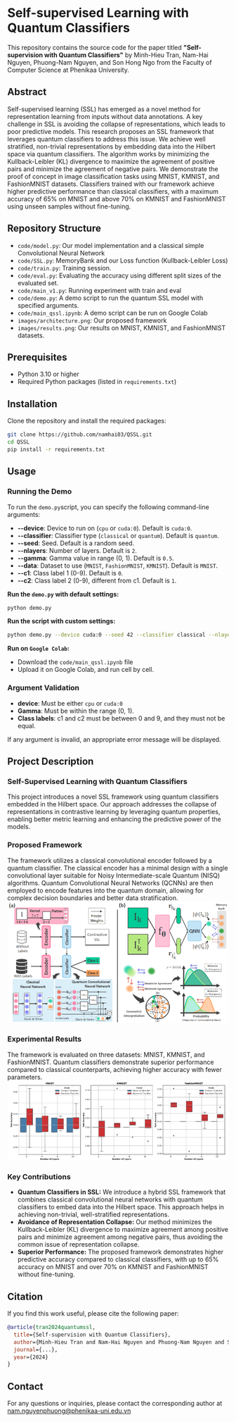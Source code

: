 # Self-supervised Learning with Quantum Classifiers
This repository contains the source code for the paper titled **"Self-supervision with Quantum Classifiers"** by Minh-Hieu Tran, Nam-Hai Nguyen, Phuong-Nam Nguyen, and Son Hong Ngo from the Faculty of Computer Science at Phenikaa University.

## Abstract

Self-supervised learning (SSL) has emerged as a novel method for representation learning from inputs without data annotations. A key challenge in SSL is avoiding the collapse of representations, which leads to poor predictive models. This research proposes an SSL framework that leverages quantum classifiers to address this issue. We achieve well stratified, non-trivial representations by embedding data into the Hilbert space via quantum classifiers. The algorithm works by minimizing the Kullback-Leibler (KL) divergence to maximize the agreement of positive pairs and minimize the agreement of negative pairs. We demonstrate the proof of concept in image classification tasks using MNIST, KMNIST, and FashionMNIST datasets. Classifiers trained with our framework achieve higher predictive performance than classical classifiers, with a maximum accuracy of 65% on MNIST and above 70% on KMNIST and FashionMNIST using unseen samples without fine-tuning.

## Repository Structure

- `code/model.py`: Our model implementation and a classical simple Convolutional Neural Network
- `code/SSL.py`: MemoryBank and our Loss function (Kullback-Leibler Loss)
- `code/train.py`: Training session.
- `code/eval.py`: Evaluating  the accuracy using different split sizes of the evaluated set.
- `code/main_v1.py`: Running experiment with train and eval
- `code/demo.py`: A demo script to run the quantum SSL model with specified arguments.
- `code/main_qssl.ipynb`: A demo script can be run on Google Colab
- `images/architecture.png`: Our proposed framework
- `images/results.png`: Our results on MNIST, KMNIST, and FashionMNIST datasets. 

## Prerequisites
- Python 3.10 or higher
- Required Python packages (listed in `requirements.txt`)

## Installation
Clone the repository and install the required packages:
```sh
git clone https://github.com/namhai03/QSSL.git
cd QSSL
pip install -r requirements.txt
```
## Usage
### Running the Demo
To run the `demo.py`script, you can specify the following command-line arguments:
- **--device**: Device to run on (`cpu` or `cuda:0`). Default is `cuda:0`.
- **--classifier**: Classifier type (`classical` or `quantum`). Default is `quantum`.
- **--seed**: Seed. Default is a random seed.
- **--nlayers**: Number of layers. Default is `2`.
- **--gamma**: Gamma value in range (0, 1). Default is `0.5`.
- **--data**: Dataset to use (`MNIST`, `FashionMNIST`, `KMNIST`). Default is `MNIST`.
- **--c1**: Class label 1 (0-9). Default is `0`.
- **--c2**: Class label 2 (0-9), different from c1. Default is `1`.

**Run the `demo.py` with default settings:**
```sh
python demo.py
```

**Run the script with custom settings:**
```sh
python demo.py --device cuda:0 --seed 42 --classifier classical --nlayers 3 --gamma 0.7 --data FashionMNIST --c1 0 --c2 1
```

**Run on `Google Colab`:**
- Download the `code/main_qssl.ipynb` file
- Upload it on Google Colab, and run cell by cell.

### Argument Validation
- **device**: Must be either `cpu` or `cuda:0`
- **Gamma**: Must be within the range (0, 1).
- **Class labels**: c1 and c2 must be between 0 and 9, and they must not be equal.

If any argument is invalid, an appropriate error message will be displayed.

## Project Description
### Self-Supervised Learning with Quantum Classifiers
This project introduces a novel SSL framework using quantum classifiers embedded in the Hilbert space. Our approach addresses the collapse of representations in contrastive learning by leveraging quantum properties, enabling better metric learning and enhancing the predictive power of the models.

### Proposed Framework
The framework utilizes a classical convolutional encoder followed by a quantum classifier. The classical encoder has a minimal design with a single convolutional layer suitable for Noisy Intermediate-scale Quantum (NISQ) algorithms. Quantum Convolutional Neural Networks (QCNNs) are then employed to encode features into the quantum domain, allowing for complex decision boundaries and better data stratification.  
![Architecture](https://github.com/namhai03/QSSL/blob/main/images/architecture.png)

### Experimental Results
The framework is evaluated on three datasets: MNIST, KMNIST, and FashionMNIST. Quantum classifiers demonstrate superior performance compared to classical counterparts, achieving higher accuracy with fewer parameters.
![Results](https://github.com/namhai03/QSSL/blob/main/images/results.png)

### Key Contributions
- **Quantum Classifiers in SSL:** We introduce a hybrid SSL framework that combines classical convolutional neural networks with quantum classifiers to embed data into the Hilbert space. This approach helps in achieving non-trivial, well-stratified representations.
- **Avoidance of Representation Collapse:** Our method minimizes the Kullback-Leibler (KL) divergence to maximize agreement among positive pairs and minimize agreement among negative pairs, thus avoiding the common issue of representation collapse.
- **Superior Performance:** The proposed framework demonstrates higher predictive accuracy compared to classical classifiers, with up to 65% accuracy on MNIST and over 70% on KMNIST and FashionMNIST without fine-tuning.

## Citation
If you find this work useful, please cite the following paper:
```BibTeX
@article{tran2024quantumssl,
  title={Self-supervision with Quantum Classifiers},
  author={Minh-Hieu Tran and Nam-Hai Nguyen and Phuong-Nam Nguyen and Son Hong Ngo},
  journal={...},
  year={2024}
}
```
## Contact 
For any questions or inquiries, please contact the corresponding author at 
[nam.nguyenphuong@phenikaa-uni.edu.vn](mailto:nam.nguyenphuong@phenikaa-uni.edu.vn)

